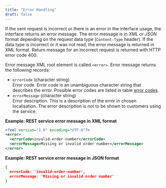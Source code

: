 ```yaml
---
title: "Error Handling"
draft: false
---
```


If the sent request is incorrect or there is an error in the interface usage, the interface returns an error message. The error message is in _XML_ or _JSON_ format depending on the request data type (`Content-Type` header). If the data type is incorrect or it was not read, the error message is returned in XML format. Return message for an incorrect request is returned with HTTP error code 400.

Error message XML root element is called `<error>`. Error message returns the following records:

- `errorCode` (character string) \
  Error code. Error code is an unambiguous character string that describes the error. Possible error codes are listed in table [error codes](error-codes.md).
- `errorMessage` (character string) \
  Error description. This is a description of the error in chosen localisation. The error description is not to be shown to customers using the service.

**Example: REST service error message in XML format**

```xml
<?xml version="1.0" encoding="UTF-8"?>
<error>
  <errorCode>invalid-order-number</errorCode>
  <errorMessage>Missing or invalid order number</errorMessage>
</error>
```

**Example: REST service error message in JSON format**

```json
{
  errorCode: 'invalid-order-number',
  errorMessage: 'Missing or invalid order number'
}
```
